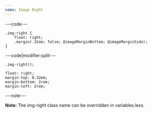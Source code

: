 ```yaml
---
name: Image Right
---
```


---code---

```less
.img-right {
	float: right;
	.margin(.32em; false; @imageMarginBottom; @imageMarginSide);
}
```

---code|modifier:split---

```less
.img-right();
```

```less
float: right;
margin-top: 0.32em;
margin-bottom: 2rem;
margin-left: 2rem;
```

---note---

**Note:** The img-right class name can be overridden in variables.less.